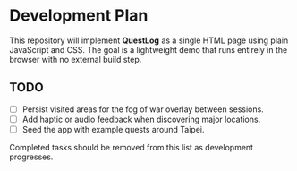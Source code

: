 # Development Plan

This repository will implement **QuestLog** as a single HTML page using plain JavaScript and CSS. The goal is a lightweight demo that runs entirely in the browser with no external build step.

## TODO
- [ ] Persist visited areas for the fog of war overlay between sessions.
- [ ] Add haptic or audio feedback when discovering major locations.
- [ ] Seed the app with example quests around Taipei.

Completed tasks should be removed from this list as development progresses.
